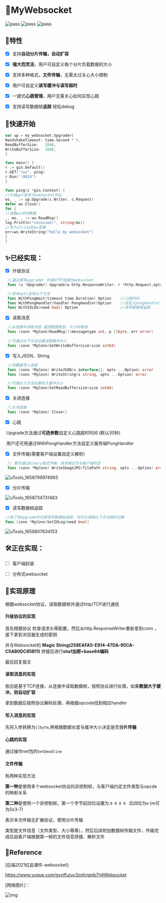 # 🎉MyWebsocket

![pass](https://img.shields.io/badge/building-pass-green) ![pass](https://img.shields.io/badge/checks-pass-green) ![pass](https://img.shields.io/badge/tests-pass-green)

## 🎁特性

- [x] 支持**自动分片传输，自动扩容**


- [x] **强大而灵活**，用户可自定义每个分片负载数据的大小


- [x] 支持多种格式，**文件传输**，无需太过关心大小限制


- [x] 用户可自定义**读写缓冲与读写超时**


- [x] 一键式**心跳管理**，用户无需关心如何实现心跳


- [x] 支持读写数据帧**追踪** 轻松debug


## 🎿快速开始

```go
var up = my_websocket.Upgrader{
HandshakeTimeout: time.Second * 5,
ReadBufferSize:   2048,
WriteBufferSize:  2048,
}

func main() {
r := gin.Default()
r.GET("/ws", ping)
r.Run(":9924")
}

func ping(c *gin.Context) {
//升级get请求为webSocket协议
ws, _ := up.Upgrade(c.Writer, c.Request)
defer ws.Close()
for {
//读取ws中的数据
_, ms, _ := ws.ReadMsg()
log.Println("received:", string(ms))
//写入string到ws连接
err=ws.WriteString("hello my websocket")
}
}

```


## ✨**已经实现：**

- [x] 升级协议

```go
 //通过填写upgrader 升级HTTP连接为websocket
 func (u *Upgrader) Upgrade(w http.ResponseWriter, r *http.Request,opts ...Option) (conn *MyConn, err error)

 //其中opts支持以下方法
 func WithPingWait(timeout time.Duration) Option    //心跳时间
 func WithPongHandler(handler PongHandler)Option    //自定义pongHandler
 func WithIOLOG(need bool) Option                   //读写数据帧追踪
```

- [x] 读取消息

```go
 //从连接中读取消息 返回数据类型、大小和错误
 func (conn *MyConn)ReadMsg()(messagetype int, p []byte, err error)
  
 //可通过以下方法设置读取缓冲大小
 func (conn *MyConn)SetWriteBuffersize(size int64)
```

- [x] 写入JSON、String

```go
 //将数据写入连接
 func (conn *MyConn) WriteJSON(v interface{}, opts ...Option) error
 func (conn *MyConn) WriteString(s string, opts ...Option) error

 //可通以下方法设置写入缓冲大小
 func (conn *MyConn)SetReadBuffersize(size int64)
```

- [x] 关闭连接

```go
 //关闭连接
 func (conn *MyConn) Close()
```

- [x] 心跳


​    Upgrade方法通过**可选参数**自定义心跳超时时间 (默认30秒)

​    用户还可用通过WithPongHandler方法自定义服务端PongHandler

- [x] 文件传输(需要客户端设置自定义解析)

```go
 // 暂时通过binary格式传输，其余格式可与客户端约定
 func (conn *MyConn) WriteImageJPG(filePath string, opts ...Option) error
```

![uTools_1658799974993](http://typora.fengxiangrui.top/1658799978.png)

- [x] 分片传输


![uTools_1658734731483](http://typora.fengxiangrui.top/1658734761.png)



- [x] 读写数据帧追踪

```go
//除了在Upgrade时切换读写数据帧追踪，也可以调用以下方法随时切换
func (conn *MyConn)SetIOLog(need bool)
```

![uTools_1658807634153](http://typora.fengxiangrui.top/1658807652.png)

## 🛠正在实现：

- [ ] 客户端封装

- [ ] 分布式websocket

## 🧪实现原理

根据websocket协议，读取数据帧并通过http/TCP进行通信

#### 升级协议的实现

首先根据协议 检查请求头等配置，然后从http.ResponseWriter重新拿到conn ，接下拿到浏览器生成的密钥

并与Websocket的 **Magic String(258EAFA5-E914-47DA-95CA-C5AB0DC85B11)** 拼接后进行**sha1加密+base64编码**

最后回复报文

#### 读取消息的实现

依旧是基于TCP连接，从连接中读取数据帧，按照协议进行处理，如果**数据大于缓冲，则自动扩容**

拿到数据后按照协议解码处理，再根据opcode找到相应handler

#### 写入消息的实现

先将入参转换为```[]byte```,再根据数据长度与缓冲大小决定是否**分片传输**

#### 心跳的实现

通过操作net包的```SetDeadline```

#### 文件传输

有两种实现方法

**第一种**是使用多个websocket协议的非控制帧，与客户端约定文件类型与opcde的映射关系

**第二种**是使用一个非控制帧，第一个字节前四位设置为 `0 0 0 0 ` 	后四位为`m` (m可为0x3-7)

表示本次传输无扩展协议，使用分片传输

类型是文件信息（文件类型、大小等等），然后后续附加数据帧传输文件，传输完成后由客户端根据第一帧的文件信息拼接、解析文件

## 📑Reference

[后端2021红岩课件-websocket]:

https://www.yuque.com/gyxffu/uv3zph/gpib7h#Websocket

[网络图片]：

![img](https://img-blog.csdn.net/20140306233501843?watermark/2/text/aHR0cDovL2Jsb2cuY3Nkbi5uZXQvdTAxMDQ4NzU2OA==/font/5a6L5L2T/fontsize/400/fill/I0JBQkFCMA==/dissolve/70/gravity/SouthEast)